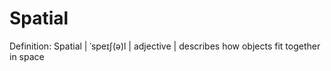 # Spatial

Definition: Spatial | ˈspeɪʃ(ə)l | adjective | describes how objects fit together in space
